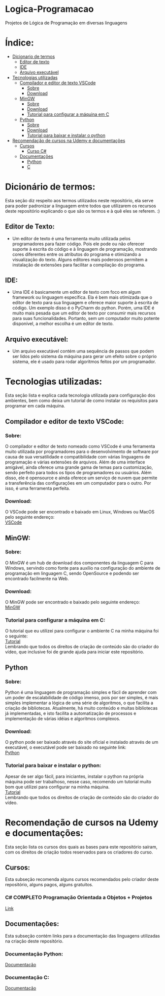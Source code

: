 # Logica-Programacao
Projetos de Lógica de Programação em diversas linguagens

# Índice:
- [Dicionario de termos](#dicionário-de-termos)
  - [Editor de texto]()
  - [IDE]()
  - [Arquivo executável](#arquivo-executável)
- [Tecnologias utilizadas](#tecnologias-utilizadas)
  - [Compilador e editor de texto VSCode](#compilador-e-editor-de-texto-vscode)
     - [Sobre](#sobre)
     - [Download](#download)
  - [MinGW](#mingw)
     - [Sobre](#sobre-1)
     - [Download](#download-1)
     - [Tutorial para configurar a máquina em C](#tutorial-para-configurar-a-máquina-em-c)
  - [Python]()
     - [Sobre](#sobre-2)
     - [Download](#download-2)
     - [Tutorial para baixar e instalar o python](#tutorial-para-baixar-e-instalar-o-python)
- [Recomendação de cursos na Udemy e documentações](#recomendação-de-cursos-na-udemy-e-documentações)
    - [Cursos](#cursos)
        - [Curso C#](#c-completo-programação-orientada-a-objetos--projetos)
    - [Documentações](#documentações)
        - [Python](#documentação-python)
        - [C](#documentação-c)
# Dicionário de termos:
 Esta seção diz respeito aos termos utilizados neste repositório, ela serve para poder padronizar a linguagem entre todos que utilizarem os recursos deste repositório explicando o que são os termos e à quê eles se referem. :)

## Editor de Texto:
- Um editor de texto é uma ferramenta muito utilizada pelos programadores para fazer código. Pois ele pode ou não oferecer suporte à escrita do código e à linguagem de programação, mostrando cores diferentes entre os atributos do programa e otimizando a visualização do texto. Alguns editores mais poderosos permitem a instalação de extensões para facilitar a compilação do programa.

## IDE:
- Uma IDE é basicamente um editor de texto com foco em algum framework ou linguagem específica. Ela é bem mais otimizada que o editor de texto para sua linguagem e oferece maior suporte à escrita de código. Um exemplo disso é o PyCharm do python. Porém, uma IDE é muito mais pesada que um editor de texto por consumir mais recursos para suas funcionalidades. Portanto, sem um computador muito potente disponível, a melhor escolha é um editor de texto.

## Arquivo executável:
- Um arquivo executável contém uma sequência de passos que podem ser lidos pelo sistema da máquina para gerar um efeito sobre o próprio sistema, ele é usado para rodar algoritmos feitos por um programador.

# Tecnologias utilizadas:
  Esta seção lista e explica cada tecnologia utilizada para configuração dos ambientes, bem como deixa um tutorial de como instalar os requisitos para programar em cada máquina. 
## Compilador e editor de texto VSCode:
### Sobre:
 O compilador e editor de texto nomeado como VSCode é uma ferramenta muito utilizada por programadores para o desenvolvimento de software por causa de sua versatilidade e compatibilidade com várias linguagens de programação e várias extensões de arquivos. Além de uma interface amigável, ainda oferece uma grande gama de temas para customização, sendo perfeito para todos os tipos de programadores ou usuários. Além disso, ele é opensource e ainda oferece um serviço de nuvem que permite a transferência das configurações em um computador para o outro. Por isso, é uma ferramenta perfeita.

### Download:
  O VSCode pode ser encontrado e baixado em Linux, Windows ou MacOS pelo seguinte endereço:<br>
  [VSCode](https://code.visualstudio.com/)

## MinGW:
### Sobre:
 O MinGW é um hub de download dos componentes da linguagem C para Windows, servindo como fonte para auxílio na configuração do ambiente de programação em linguagem C, sendo OpenSource e podendo ser encontrado facilmente na Web.

### Download:
 O MinGW pode ser encontrado e baixado pelo seguinte endereço:<br>
  [MinGW](https://sourceforge.net/projects/mingw/)

### Tutorial para configurar a máquina em C:
  O tutorial que eu utilizei para configurar o ambiente C na minha máquina foi o seguinte:<br>
  [Tutorial](https://www.youtube.com/watch?v=3pfRvy_gfqY)<br>
  Lembrando que todos os direitos de criação de conteúdo são do criador do vídeo, que inclusive foi de grande ajuda para iniciar este repositório.<br>

## Python
### Sobre:
 Python é uma linguagem de programação simples e fácil de aprender com um poder de escalabilidade de código imenso, pois por ser simples, é mais simples implementar a lógica de uma série de algoritmos, o que facilita a criação de bibliotecas. Atualmente, há muito conteúdo e muitas bibliotecas já implementadas, e isto facilita a automatização de processos e implementação de várias idéias e algoritmos complexos.

### Download:
  O python pode ser baixado através do site oficial e instalado através de um executável, o executável pode ser baixado no seguinte link:<br>
  [Python](https://www.python.org/downloads/)

### Tutorial para baixar e instalar o python:
  Apesar de ser algo fácil, para iniciantes, instalar o python na própria máquina pode ser trabalhoso, nesse caso, recomendo um tutorial muito bom que utilizei para configurar na minha máquina. <br>
  [Tutorial](https://www.youtube.com/watch?v=ctcDfKYrzOQ)<br>
  Lembrando que todos os direitos de criação de conteúdo são do criador do vídeo.<br>


# Recomendação de cursos na Udemy e documentações:
 Esta seção lista os cursos dos quais as bases para este repositório saíram, com os direitos de criação todos reservados para os criadores do curso.
## Cursos:
 Esta subseção recomenda alguns cursos recomendados pelo criador deste repositório, alguns pagos, alguns gratuitos.
### C# COMPLETO Programação Orientada a Objetos + Projetos
[Link](https://www.udemy.com/course/programacao-orientada-a-objetos-csharp/)

## Documentações:
  Esta subseção contém links para a documentação das linguagens utilizadas na criação deste repositório.
### Documentação Python:
[Documentação](https://docs.python.org/)

### Documentação C:
[Documentação](https://devdocs.io/c/)
